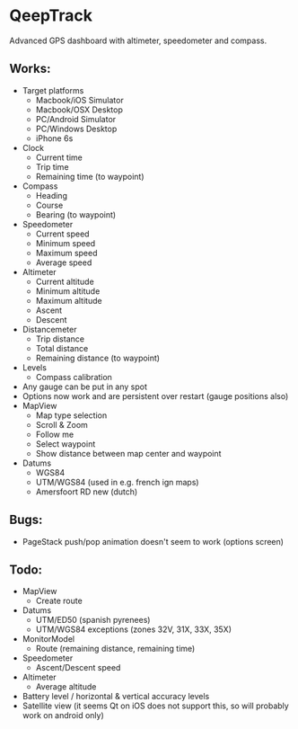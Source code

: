 # QeepTrack
Advanced GPS dashboard with altimeter, speedometer and compass.

## Works: ##
 * Target platforms
   * Macbook/iOS Simulator
   * Macbook/OSX Desktop
   * PC/Android Simulator
   * PC/Windows Desktop
   * iPhone 6s
 * Clock
   * Current time
   * Trip time
   * Remaining time (to waypoint)
 * Compass
   * Heading
   * Course
   * Bearing (to waypoint)
 * Speedometer
   * Current speed
   * Minimum speed
   * Maximum speed
   * Average speed
 * Altimeter
   * Current altitude
   * Minimum altitude
   * Maximum altitude
   * Ascent
   * Descent
 * Distancemeter
   * Trip distance
   * Total distance
   * Remaining distance (to waypoint)
 * Levels
   * Compass calibration 
 * Any gauge can be put in any spot
 * Options now work and are persistent over restart (gauge positions also)
 * MapView
   * Map type selection
   * Scroll & Zoom
   * Follow me
   * Select waypoint
   * Show distance between map center and waypoint
 * Datums
   * WGS84
   * UTM/WGS84 (used in e.g. french ign maps)
   * Amersfoort RD new (dutch)

## Bugs: ##
 * PageStack push/pop animation doesn't seem to work (options screen)

## Todo: ##
 * MapView
   * Create route
 * Datums
   * UTM/ED50 (spanish pyrenees)
   * UTM/WGS84 exceptions (zones 32V, 31X, 33X, 35X)
 * MonitorModel
   * Route (remaining distance, remaining time)
 * Speedometer
   * Ascent/Descent speed
 * Altimeter
   * Average altitude
 * Battery level / horizontal & vertical accuracy levels
 * Satellite view (it seems Qt on iOS does not support this, so will probably work on android only)
